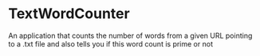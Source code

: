 # TextWordCounter
An application that counts the number of words from a given URL pointing to a .txt file and also tells you if this word count is prime or not
